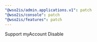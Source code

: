 ```yaml
---
"@wso2is/admin.applications.v1": patch
"@wso2is/console": patch
"@wso2is/features": patch
---
```


Support myAccount Disable
